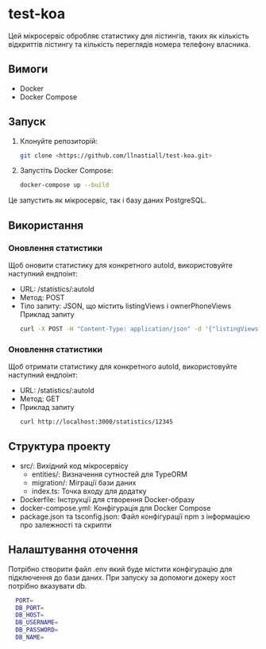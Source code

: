 # test-koa
Цей мікросервіс обробляє статистику для лістингів, таких як кількість відкриттів лістингу та кількість переглядів номера телефону власника.

## Вимоги

- Docker
- Docker Compose

## Запуск

1. Клонуйте репозиторій:
   ```bash
   git clone <https://github.com/llnastiall/test-koa.git>
2. Запустіть Docker Compose:
    ```bash
   docker-compose up --build
Це запустить як мікросервіс, так і базу даних PostgreSQL.

## Використання
### Оновлення статистики
Щоб оновити статистику для конкретного autoId, використовуйте наступний ендпоінт:

- URL: /statistics/:autoId
- Метод: POST
- Тіло запиту: JSON, що містить listingViews і ownerPhoneViews
Приклад запиту 
   ```bash
  curl -X POST -H "Content-Type: application/json" -d '{"listingViews": 1, "ownerPhoneViews": 0}' http://localhost:3000/statistics/12345

### Оновлення статистики
Щоб отримати статистику для конкретного autoId, використовуйте наступний ендпоінт:

- URL: /statistics/:autoId
- Метод: GET
- Приклад запиту
   ```bash
  curl http://localhost:3000/statistics/12345
## Структура проекту
- src/: Вихідний код мікросервісу
  - entities/: Визначення сутностей для TypeORM
  - migration/: Міграції бази даних
  - index.ts: Точка входу для додатку
- Dockerfile: Інструкції для створення Docker-образу
- docker-compose.yml: Конфігурація для Docker Compose
- package.json та tsconfig.json: Файл конфігурації npm з інформацією про залежності та скрипти
## Налаштування оточення
  Потрібно створити файл .env який буде містити конфігурацію для підключення до бази даних. При запуску за допомоги докеру хост потрібно вказувати db.
  ```bash
    PORT=
    DB_PORT=
    DB_HOST=
    DB_USERNAME=
    DB_PASSWORD=
    DB_NAME=
```